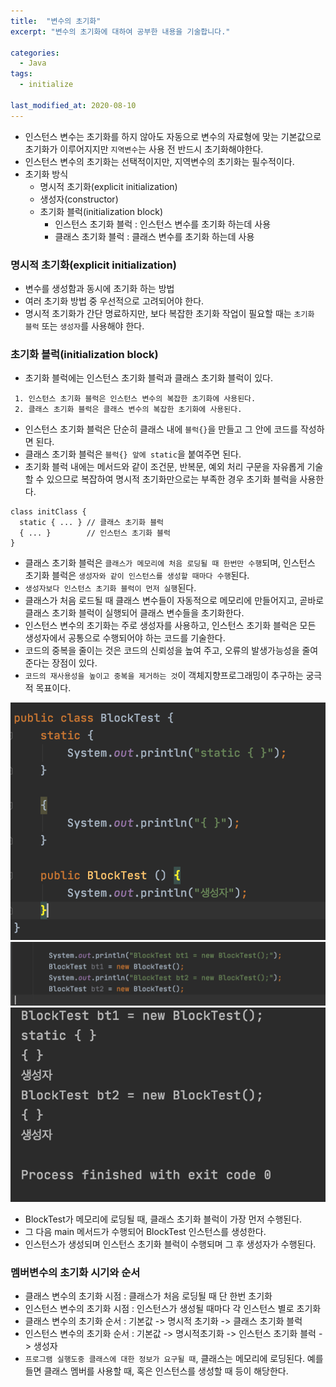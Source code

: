```yaml
---
title:  "변수의 초기화"
excerpt: "변수의 초기화에 대하여 공부한 내용을 기술합니다."

categories:
  - Java
tags:
  - initialize

last_modified_at: 2020-08-10
---
```


* 인스턴스 변수는 초기화를 하지 않아도 자동으로 변수의 자료형에 맞는 기본값으로 초기화가 이루어지지만 `지역변수`는 사용 전 반드시 초기화해야한다.
* 인스턴스 변수의 초기화는 선택적이지만, 지역변수의 초기화는 필수적이다.
* 초기화 방식
  * 명시적 초기화(explicit initialization)
  * 생성자(constructor)
  * 초기화 블럭(initialization block)
    * 인스턴스 초기화 블럭 : 인스턴스 변수를 초기화 하는데 사용
    * 클래스 초기화 블럭 : 클래스 변수를 초기화 하는데 사용 

### 명시적 초기화(explicit initialization)
* 변수를 생성함과 동시에 초기화 하는 방법
* 여러 초기화 방법 중 우선적으로 고려되어야 한다.
* 명시적 초기화가 간단 명료하지만, 보다 복잡한 초기화 작업이 필요할 때는 `초기화 블럭` 또는 `생성자`를 사용해야 한다.

### 초기화 블럭(initialization block)
* 초기화 블럭에는 인스턴스 초기화 블럭과 클래스 초기화 블럭이 있다.

```
 1. 인스턴스 초기화 블럭은 인스턴스 변수의 복잡한 초기화에 사용된다.
 2. 클래스 초기화 블럭은 클래스 변수의 복잡한 초기화에 사용된다.
```

* 인스턴스 초기화 블럭은 단순히 클래스 내에 `블럭{}`을 만들고 그 안에 코드를 작성하면 된다.
* 클래스 초기화 블럭은 `블럭{} 앞에 static`을 붙여주면 된다.
* 초기화 블럭 내에는 메서드와 같이 조건문, 반복문, 예외 처리 구문을 자유롭게 기술할 수 있으므로 복잡하여 명시적 초기화만으로는 부족한 경우 초기화 블럭을 사용한다.

```
class initClass {
  static { ... } // 클래스 초기화 블럭
  { ... }        // 인스턴스 초기화 블럭
}
```

* 클래스 초기화 블럭은 `클래스가 메모리에 처음 로딩될 때 한번만 수행`되며, 인스턴스 초기화 블럭은 `생성자와 같이 인스턴스를 생성할 때마다 수행`된다.
* `생성자보다 인스턴스 초기화 블럭이 먼저 실행`된다.
* 클래스가 처음 로드될 때 클래스 변수들이 자동적으로 메모리에 만들어지고, 곧바로 클래스 초기화 블럭이 실행되어 클래스 변수들을 초기화한다.
* 인스턴스 변수의 초기화는 주로 생성자를 사용하고, 인스턴스 초기화 블럭은 모든 생성자에서 공통으로 수행되어야 하는 코드를 기술한다.
* 코드의 중복을 줄이는 것은 코드의 신뢰성을 높여 주고, 오류의 발생가능성을 줄여 준다는 장점이 있다.
* `코드의 재사용성을 높이고 중복을 제거하는 것`이 객체지향프로그래밍이 추구하는 궁극적 목표이다. 

![1](/assets/images/block_test_class.png)
![1](/assets/images/block_test.png)
![1](/assets/images/block_test_result.png)

* BlockTest가 메모리에 로딩될 때, 클래스 초기화 블럭이 가장 먼저 수행된다.
* 그 다음 main 메서드가 수행되어 BlockTest 인스턴스를 생성한다.
* 인스턴스가 생성되며 인스턴스 초기화 블럭이 수행되며 그 후 생성자가 수행된다.

### 멤버변수의 초기화 시기와 순서
* 클래스 변수의 초기화 시점 : 클래스가 처음 로딩될 때 단 한번 초기화
* 인스턴스 변수의 초기화 시점 : 인스턴스가 생성될 때마다 각 인스턴스 별로 초기화
* 클래스 변수의 초기화 순서 : 기본값 -> 명시적 초기화 -> 클래스 초기화 블럭
* 인스턴스 변수의 초기화 순서 : 기본값 -> 명시적초기화 -> 인스턴스 초기화 블럭 -> 생성자
* `프로그램 실행도중 클래스에 대한 정보가 요구될 때`, 클래스는 메모리에 로딩된다. 예를 들면 클래스 멤버를 사용할 때, 혹은 인스턴스를 생성할 때 등이 해당한다.